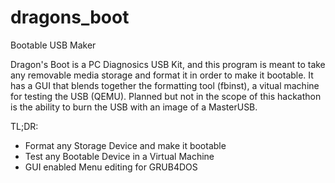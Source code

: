 # dragons_boot
Bootable USB Maker

Dragon's Boot is a PC Diagnosics USB Kit, and this program is meant to take any removable media storage and format it
in order to make it bootable. It has a GUI that blends together the formatting tool (fbinst), a vitual machine for
testing the USB (QEMU). Planned but not in the scope of this hackathon is the ability to burn the USB with an image of a MasterUSB.

TL;DR:
- Format any Storage Device and make it bootable
- Test any Bootable Device in a Virtual Machine
- GUI enabled Menu editing for GRUB4DOS
